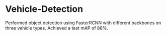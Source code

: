 # Vehicle-Detection
Performed object detection using FasterRCNN with different backbones on three vehicle types.
Achieved a test mAP of 88%.
